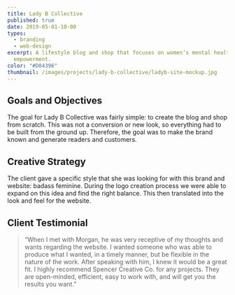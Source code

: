 ```yaml
---
title: Lady B Collective
published: true
date: 2019-05-01-10-00
types:
  - branding
  - web-design
excerpt: A lifestyle blog and shop that focuses on women’s mental health and
  empowerment.
color: "#D84396"
thumbnail: /images/projects/lady-b-collective/ladyb-site-mockup.jpg
---
```


## Goals and Objectives

The goal for Lady B Collective was fairly simple: to create the blog and shop from scratch. This was not a conversion or new look, so everything had to be built from the ground up. Therefore, the goal was to make the brand known and generate readers and customers.

## Creative Strategy

The client gave a specific style that she was looking for with this brand and website: badass feminine. During the logo creation process we were able to expand on this idea and find the right balance. This then translated into the look and feel for the website.

## Client Testimonial

> “When I met with Morgan, he was very receptive of my thoughts and wants regarding the website. I wanted someone who was able to produce what I wanted, in a timely manner, but be flexible in the nature of the work. After speaking with him, I knew it would be a great fit.
>I highly recommend Spencer Creative Co. for any projects. They are open-minded, efficient, easy to work with, and will get you the results you want.”
